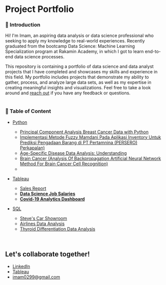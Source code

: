 # **Project Portfolio**
### 👋 Introduction
Hi! I'm Imam, an aspiring data analysis or data science professional who seeking to apply my knowledge to real-world experiences. 
Recently graduated from the bootcamp Data Science: Machine Learning Specialization program at Rakamin Academy, in which I got to learn end-to-end data science processes.

This repository is containing a portfolio of data science and data analyst projects that I have completed and showcases my skills and experience in this field. My portfolio includes projects that demonstrate my ability to gather, process, and analyze large data sets, as well as my expertise in creating meaningful insights and visualizations.
Feel free to take a look around and [reach out](https://www.linkedin.com/in/imam-santoso-1865111b4/) if you have any feedback or questions.
<br>
<br>


### 📑 Table of Content
- [Python](https://github.com/0299Imam/Python-Portofolio)
  - [Principal Component Analysis Breast Cancer Data with Python](https://github.com/0299Imam/PCA)
  - [Implementasi Metode Fuzzy Mamdani Pada Aplikasi Inventory Untuk Prediksi Pengadaan Barang di PT Pertamnina (PERSERO) Perkapalan)](https://github.com/0299Imam/sharing_tugas_fuzzy2019/blob/master/09011381722106_Imam%20Santoso_SK5U.ipynb)
  - [Age-Specific Disease Data Analysis: Understanding](https://github.com/0299Imam/Python-Portofolio)
  - [Brain Cancer (Analysis Of Backpropagation Artificial Neural Network Method For Brain Cancer Cell Recognition)](https://github.com/0299Imam/Python-Portofolio/blob/main/Analysis%20Of%20Backpropagation%20Artificial%20Neural%20Network%20Method%20For%20Brain%20Cancer%20Cell%20Recognition.ipynb)
  - 


- [Tableau](https://github.com/0299Imam/Data_Portofolio)
  - [Sales Report](https://public.tableau.com/app/profile/imam.santoso/viz/ReportSales/Dashboard1)
  - [**Data Science Job Salaries**](https://public.tableau.com/app/profile/imam.santoso/viz/DataScienceJobSalaries_16912498175290/Dashboard1)
  - [**Covid-19 Analytics Dashboard**](https://public.tableau.com/views/Covid-19AnalyticsDashboard/Dashboard1?:language=en-US&:display_count=n&:origin=viz_share_link)
  


- [SQL](https://github.com/0299Imam/SQL_Portofolio)
   - [Steve's Car Showroom](https://github.com/0299Imam/SQL_Portofolio)
   - [Airlines Data Analysis](https://github.com/0299Imam/SQL_Portofolio/blob/main/Airlines%20Data%20Analysis.sql)
   - [Thyroid Differentiation Data Analysis](https://github.com/0299Imam/SQL_Portofolio/blob/main/Thyroid%20Case%20Using%20SQL.sql)
<br>

## **Let's collaborate together!**
-  [LinkedIn](https://www.linkedin.com/in/imamsantoso10/)
-  [Tableau](https://public.tableau.com/app/profile/imam.santoso)
-  imam0299@gmail.com
